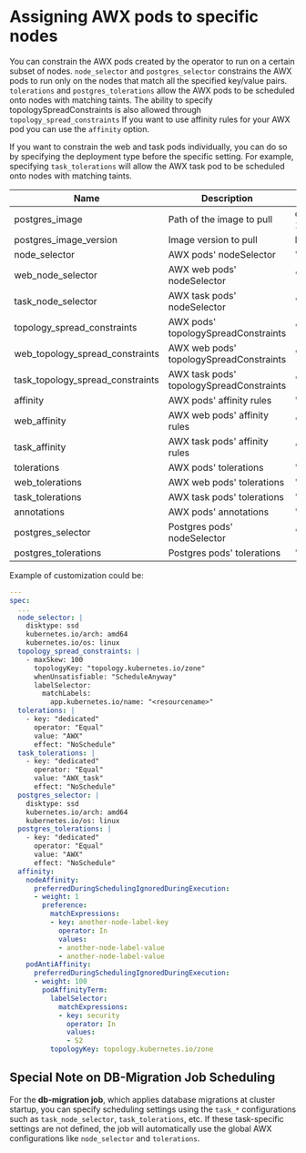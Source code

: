 # Assigning AWX pods to specific nodes

You can constrain the AWX pods created by the operator to run on a certain subset of nodes. `node_selector` and `postgres_selector` constrains
the AWX pods to run only on the nodes that match all the specified key/value pairs. `tolerations` and `postgres_tolerations` allow the AWX
pods to be scheduled onto nodes with matching taints.
The ability to specify topologySpreadConstraints is also allowed through `topology_spread_constraints`
If you want to use affinity rules for your AWX pod you can use the `affinity` option.

If you want to constrain the web and task pods individually, you can do so by specifying the deployment type before the specific setting. For
example, specifying `task_tolerations` will allow the AWX task pod to be scheduled onto nodes with matching taints.

| Name                             | Description                              | Default                          |
| -------------------------------- | ---------------------------------------- | -------------------------------- |
| postgres_image                   | Path of the image to pull                | quay.io/sclorg/postgresql-15-c9s |
| postgres_image_version           | Image version to pull                    | latest                           |
| node_selector                    | AWX pods' nodeSelector                   | ''                               |
| web_node_selector                | AWX web pods' nodeSelector               | ''                               |
| task_node_selector               | AWX task pods' nodeSelector              | ''                               |
| topology_spread_constraints      | AWX pods' topologySpreadConstraints      | ''                               |
| web_topology_spread_constraints  | AWX web pods' topologySpreadConstraints  | ''                               |
| task_topology_spread_constraints | AWX task pods' topologySpreadConstraints | ''                               |
| affinity                         | AWX pods' affinity rules                 | ''                               |
| web_affinity                     | AWX web pods' affinity rules             | ''                               |
| task_affinity                    | AWX task pods' affinity rules            | ''                               |
| tolerations                      | AWX pods' tolerations                    | ''                               |
| web_tolerations                  | AWX web pods' tolerations                | ''                               |
| task_tolerations                 | AWX task pods' tolerations               | ''                               |
| annotations                      | AWX pods' annotations                    | ''                               |
| postgres_selector                | Postgres pods' nodeSelector              | ''                               |
| postgres_tolerations             | Postgres pods' tolerations               | ''                               |

Example of customization could be:

```yaml
---
spec:
  ...
  node_selector: |
    disktype: ssd
    kubernetes.io/arch: amd64
    kubernetes.io/os: linux
  topology_spread_constraints: |
    - maxSkew: 100
      topologyKey: "topology.kubernetes.io/zone"
      whenUnsatisfiable: "ScheduleAnyway"
      labelSelector:
        matchLabels:
          app.kubernetes.io/name: "<resourcename>"
  tolerations: |
    - key: "dedicated"
      operator: "Equal"
      value: "AWX"
      effect: "NoSchedule"
  task_tolerations: |
    - key: "dedicated"
      operator: "Equal"
      value: "AWX_task"
      effect: "NoSchedule"
  postgres_selector: |
    disktype: ssd
    kubernetes.io/arch: amd64
    kubernetes.io/os: linux
  postgres_tolerations: |
    - key: "dedicated"
      operator: "Equal"
      value: "AWX"
      effect: "NoSchedule"
  affinity:
    nodeAffinity:
      preferredDuringSchedulingIgnoredDuringExecution:
      - weight: 1
        preference:
          matchExpressions:
          - key: another-node-label-key
            operator: In
            values:
            - another-node-label-value
            - another-node-label-value
    podAntiAffinity:
      preferredDuringSchedulingIgnoredDuringExecution:
      - weight: 100
        podAffinityTerm:
          labelSelector:
            matchExpressions:
            - key: security
              operator: In
              values:
              - S2
          topologyKey: topology.kubernetes.io/zone
```

## Special Note on DB-Migration Job Scheduling

For the **db-migration job**, which applies database migrations at cluster startup, you can specify scheduling settings using the `task_*` configurations such as `task_node_selector`, `task_tolerations`, etc.
If these task-specific settings are not defined, the job will automatically use the global AWX configurations like `node_selector` and `tolerations`.
